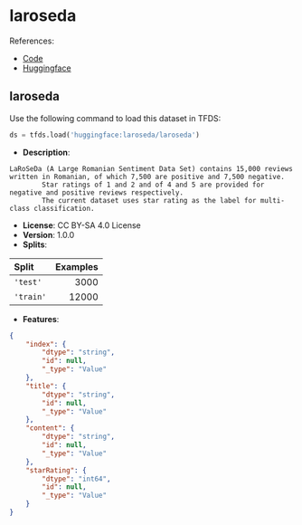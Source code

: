 # laroseda

References:

*   [Code](https://github.com/huggingface/datasets/blob/master/datasets/laroseda)
*   [Huggingface](https://huggingface.co/datasets/laroseda)


## laroseda


Use the following command to load this dataset in TFDS:

```python
ds = tfds.load('huggingface:laroseda/laroseda')
```

*   **Description**:

```
LaRoSeDa (A Large Romanian Sentiment Data Set) contains 15,000 reviews written in Romanian, of which 7,500 are positive and 7,500 negative.
        Star ratings of 1 and 2 and of 4 and 5 are provided for negative and positive reviews respectively.
        The current dataset uses star rating as the label for multi-class classification.
```

*   **License**: CC BY-SA 4.0 License
*   **Version**: 1.0.0
*   **Splits**:

Split  | Examples
:----- | -------:
`'test'` | 3000
`'train'` | 12000

*   **Features**:

```json
{
    "index": {
        "dtype": "string",
        "id": null,
        "_type": "Value"
    },
    "title": {
        "dtype": "string",
        "id": null,
        "_type": "Value"
    },
    "content": {
        "dtype": "string",
        "id": null,
        "_type": "Value"
    },
    "starRating": {
        "dtype": "int64",
        "id": null,
        "_type": "Value"
    }
}
```


